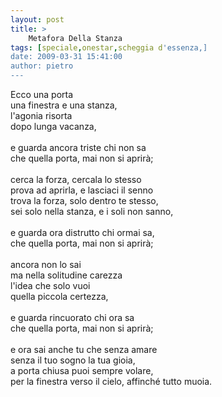 ```yaml
---
layout: post
title: >
    Metafora Della Stanza
tags: [speciale,onestar,scheggia d'essenza,]
date: 2009-03-31 15:41:00
author: pietro
---
```

Ecco una porta<br/>una finestra e una stanza,<br/>l'agonia risorta<br/>dopo lunga vacanza,<br/><br/>e guarda ancora triste chi non sa<br/>che quella porta, mai non si aprirà;<br/><br/>cerca la forza, cercala lo stesso<br/>prova ad aprirla, e lasciaci il senno<br/>trova la forza, solo dentro te stesso,<br/>sei solo nella stanza, e i soli non sanno,<br/><br/>e guarda ora distrutto chi ormai sa,<br/>che quella porta, mai non si aprirà;<br/><br/>ancora non lo sai<br/>ma nella solitudine carezza<br/>l'idea che solo vuoi<br/>quella piccola certezza,<br/><br/>e guarda rincuorato chi ora sa<br/>che quella porta, mai non si aprirà;<br/><br/>e ora sai anche tu che senza amare<br/>senza il tuo sogno la tua gioia,<br/>a porta chiusa puoi sempre volare,<br/>per la finestra verso il cielo, affinché tutto muoia.
